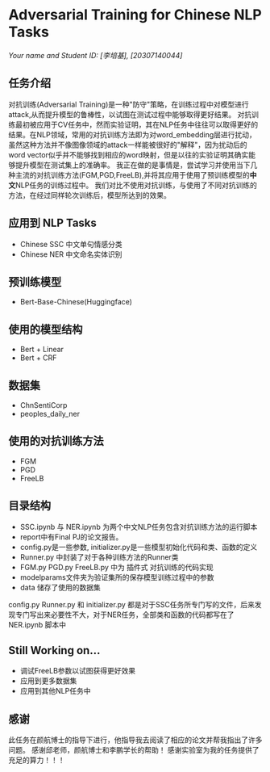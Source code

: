 # Adversarial Training for Chinese NLP Tasks
*Your name and Student ID: [李培基], [20307140044]*

## 任务介绍
对抗训练(Adversarial Training)是一种"防守"策略，在训练过程中对模型进行attack,从而提升模型的鲁棒性，以试图在测试过程中能够取得更好结果。
对抗训练最初被应用于CV任务中，然而实验证明，其在NLP任务中往往可以取得更好的结果。在NLP领域，常用的对抗训练方法即为对word_embedding层进行扰动，虽然这种方法并不像图像领域的attack一样能被很好的"解释"，因为扰动后的word vector似乎并不能够找到相应的word映射，但是以往的实验证明其确实能够提升模型在测试集上的准确率。
我正在做的是事情是，尝试学习并使用当下几种主流的对抗训练方法(FGM,PGD,FreeLB),并将其应用于使用了预训练模型的**中文**NLP任务的训练过程中。
我们对比不使用对抗训练，与使用了不同对抗训练的方法，在经过同样轮次训练后，模型所达到的效果。

## 应用到 NLP Tasks
+ Chinese SSC 中文单句情感分类
+ Chinese NER 中文命名实体识别
## 预训练模型
+ Bert-Base-Chinese(Huggingface)

## 使用的模型结构
+ Bert + Linear
+ Bert + CRF
## 数据集
+ ChnSentiCorp
+ peoples_daily_ner
## 使用的对抗训练方法

+ FGM
+ PGD
+ FreeLB

## 目录结构
+ SSC.ipynb 与 NER.ipynb 为两个中文NLP任务包含对抗训练方法的运行脚本
+ report中有Final PJ的论文报告。
+ config.py是一些参数, initializer.py是一些模型初始化代码和类、函数的定义
+ Runner.py 中封装了对于各种训练方法的Runner类
+ FGM.py PGD.py FreeLB.py 中为 插件式 对抗训练的代码实现
+ modelparams文件夹为验证集所的保存模型训练过程中的参数
+ data 储存了使用的数据集

config.py Runner.py 和 initializer.py 都是对于SSC任务所专门写的文件，后来发现专门写出来必要性不大，对于NER任务，全部类和函数的代码都写在了 NER.ipynb 脚本中

## Still Working on...

+ 调试FreeLB参数以试图获得更好效果
+ 应用到更多数据集
+ 应用到其他NLP任务中

## 感谢
此任务在颜航博士的指导下进行，他指导我去阅读了相应的论文并帮我指出了许多问题。
感谢邱老师，颜航博士和李鹏学长的帮助！
感谢实验室为我的任务提供了充足的算力！！！